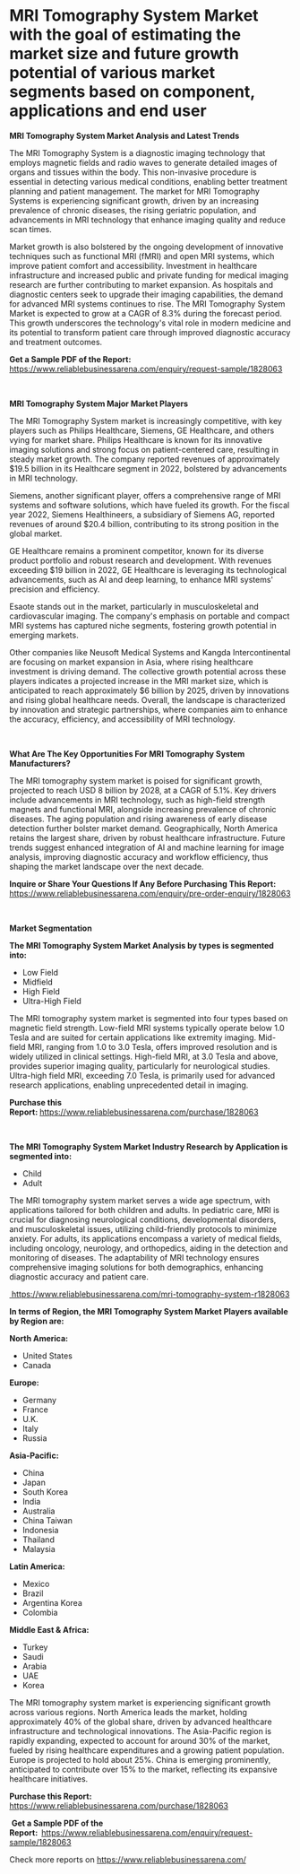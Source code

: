 <p><h1>MRI Tomography System Market with the goal of estimating the market size and future growth potential of various market segments based on component, applications and end user</h1></p><p><strong>MRI Tomography System Market Analysis and Latest Trends</strong></p>
<p><p>The MRI Tomography System is a diagnostic imaging technology that employs magnetic fields and radio waves to generate detailed images of organs and tissues within the body. This non-invasive procedure is essential in detecting various medical conditions, enabling better treatment planning and patient management. The market for MRI Tomography Systems is experiencing significant growth, driven by an increasing prevalence of chronic diseases, the rising geriatric population, and advancements in MRI technology that enhance imaging quality and reduce scan times.</p><p>Market growth is also bolstered by the ongoing development of innovative techniques such as functional MRI (fMRI) and open MRI systems, which improve patient comfort and accessibility. Investment in healthcare infrastructure and increased public and private funding for medical imaging research are further contributing to market expansion. As hospitals and diagnostic centers seek to upgrade their imaging capabilities, the demand for advanced MRI systems continues to rise. The MRI Tomography System Market is expected to grow at a CAGR of 8.3% during the forecast period. This growth underscores the technology's vital role in modern medicine and its potential to transform patient care through improved diagnostic accuracy and treatment outcomes.</p></p>
<p><strong>Get a Sample PDF of the Report:&nbsp;</strong> <a href="https://www.reliablebusinessarena.com/enquiry/request-sample/1828063?utm_campaign=2924&utm_medium=2&utm_source=Github&utm_content=ia&utm_term=05032025&utm_id=mri-tomography-system">https://www.reliablebusinessarena.com/enquiry/request-sample/1828063</a></p>
<p>&nbsp;</p>
<p><strong>MRI Tomography System Major Market Players</strong></p>
<p><p>The MRI Tomography System market is increasingly competitive, with key players such as Philips Healthcare, Siemens, GE Healthcare, and others vying for market share. Philips Healthcare is known for its innovative imaging solutions and strong focus on patient-centered care, resulting in steady market growth. The company reported revenues of approximately $19.5 billion in its Healthcare segment in 2022, bolstered by advancements in MRI technology.</p><p>Siemens, another significant player, offers a comprehensive range of MRI systems and software solutions, which have fueled its growth. For the fiscal year 2022, Siemens Healthineers, a subsidiary of Siemens AG, reported revenues of around $20.4 billion, contributing to its strong position in the global market.</p><p>GE Healthcare remains a prominent competitor, known for its diverse product portfolio and robust research and development. With revenues exceeding $19 billion in 2022, GE Healthcare is leveraging its technological advancements, such as AI and deep learning, to enhance MRI systems' precision and efficiency.</p><p>Esaote stands out in the market, particularly in musculoskeletal and cardiovascular imaging. The company's emphasis on portable and compact MRI systems has captured niche segments, fostering growth potential in emerging markets.</p><p>Other companies like Neusoft Medical Systems and Kangda Intercontinental are focusing on market expansion in Asia, where rising healthcare investment is driving demand. The collective growth potential across these players indicates a projected increase in the MRI market size, which is anticipated to reach approximately $6 billion by 2025, driven by innovations and rising global healthcare needs. Overall, the landscape is characterized by innovation and strategic partnerships, where companies aim to enhance the accuracy, efficiency, and accessibility of MRI technology.</p></p>
<p>&nbsp;</p>
<p><strong>What Are The Key Opportunities For MRI Tomography System Manufacturers?</strong></p>
<p><p>The MRI tomography system market is poised for significant growth, projected to reach USD 8 billion by 2028, at a CAGR of 5.1%. Key drivers include advancements in MRI technology, such as high-field strength magnets and functional MRI, alongside increasing prevalence of chronic diseases. The aging population and rising awareness of early disease detection further bolster market demand. Geographically, North America retains the largest share, driven by robust healthcare infrastructure. Future trends suggest enhanced integration of AI and machine learning for image analysis, improving diagnostic accuracy and workflow efficiency, thus shaping the market landscape over the next decade.</p></p>
<p><strong>Inquire or Share Your Questions If Any Before Purchasing This Report:</strong> <a href="https://www.reliablebusinessarena.com/enquiry/pre-order-enquiry/1828063?utm_campaign=2924&utm_medium=2&utm_source=Github&utm_content=ia&utm_term=05032025&utm_id=mri-tomography-system">https://www.reliablebusinessarena.com/enquiry/pre-order-enquiry/1828063</a></p>
<p>&nbsp;</p>
<p><strong>Market Segmentation</strong></p>
<p><strong>The MRI Tomography System Market Analysis by types is segmented into:</strong></p>
<p><ul><li>Low Field</li><li>Midfield</li><li>High Field</li><li>Ultra-High Field</li></ul></p>
<p><p>The MRI tomography system market is segmented into four types based on magnetic field strength. Low-field MRI systems typically operate below 1.0 Tesla and are suited for certain applications like extremity imaging. Mid-field MRI, ranging from 1.0 to 3.0 Tesla, offers improved resolution and is widely utilized in clinical settings. High-field MRI, at 3.0 Tesla and above, provides superior imaging quality, particularly for neurological studies. Ultra-high field MRI, exceeding 7.0 Tesla, is primarily used for advanced research applications, enabling unprecedented detail in imaging.</p></p>
<p><strong>Purchase this Report:&nbsp;</strong><a href="https://www.reliablebusinessarena.com/purchase/1828063?utm_campaign=2924&utm_medium=2&utm_source=Github&utm_content=ia&utm_term=05032025&utm_id=mri-tomography-system">https://www.reliablebusinessarena.com/purchase/1828063</a></p>
<p>&nbsp;</p>
<p><strong>The MRI Tomography System Market Industry Research by Application is segmented into:</strong></p>
<p><ul><li>Child</li><li>Adult</li></ul></p>
<p><p>The MRI tomography system market serves a wide age spectrum, with applications tailored for both children and adults. In pediatric care, MRI is crucial for diagnosing neurological conditions, developmental disorders, and musculoskeletal issues, utilizing child-friendly protocols to minimize anxiety. For adults, its applications encompass a variety of medical fields, including oncology, neurology, and orthopedics, aiding in the detection and monitoring of diseases. The adaptability of MRI technology ensures comprehensive imaging solutions for both demographics, enhancing diagnostic accuracy and patient care.</p></p>
<p><a href="https://www.reliablebusinessarena.com/mri-tomography-system-r1828063?utm_campaign=2924&utm_medium=2&utm_source=Github&utm_content=ia&utm_term=05032025&utm_id=mri-tomography-system">&nbsp;https://www.reliablebusinessarena.com/mri-tomography-system-r1828063</a></p>
<p><strong>In terms of Region, the MRI Tomography System Market Players available by Region are:</strong></p>
<p>
    <p> <strong> North America: </strong>
        <ul>
            <li>United States</li>
            <li>Canada</li>
        </ul>
        </p> 
    <p> <strong> Europe: </strong>
        <ul>
            <li>Germany</li>
            <li>France</li>
            <li>U.K.</li>
            <li>Italy</li>
            <li>Russia</li>
        </ul>
        </p> 
    <p> <strong> Asia-Pacific: </strong>
        <ul>
            <li>China</li>
            <li>Japan</li>
            <li>South Korea</li>
            <li>India</li>
            <li>Australia</li>
            <li>China Taiwan</li>
            <li>Indonesia</li>
            <li>Thailand</li>
            <li>Malaysia</li>
        </ul>
        </p> 
    <p> <strong> Latin America: </strong>
        <ul>
            <li>Mexico</li>
            <li>Brazil</li>
            <li>Argentina Korea</li>
            <li>Colombia</li>
        </ul>
        </p> 
    <p> <strong> Middle East & Africa: </strong>
        <ul>
            <li>Turkey</li>
            <li>Saudi</li>
            <li>Arabia</li>
            <li>UAE</li>
            <li>Korea</li>
        </ul>
    </p>
    </p>
<p><p>The MRI tomography system market is experiencing significant growth across various regions. North America leads the market, holding approximately 40% of the global share, driven by advanced healthcare infrastructure and technological innovations. The Asia-Pacific region is rapidly expanding, expected to account for around 30% of the market, fueled by rising healthcare expenditures and a growing patient population. Europe is projected to hold about 25%. China is emerging prominently, anticipated to contribute over 15% to the market, reflecting its expansive healthcare initiatives.</p></p>
<p><strong>Purchase this Report: </strong><a href="https://www.reliablebusinessarena.com/purchase/1828063?utm_campaign=2924&utm_medium=2&utm_source=Github&utm_content=ia&utm_term=05032025&utm_id=mri-tomography-system">https://www.reliablebusinessarena.com/purchase/1828063</a></p>
<p>&nbsp;<strong>Get a Sample PDF of the Report:&nbsp;&nbsp;</strong><a href="https://www.reliablebusinessarena.com/enquiry/request-sample/1828063?utm_campaign=2924&utm_medium=2&utm_source=Github&utm_content=ia&utm_term=05032025&utm_id=mri-tomography-system">https://www.reliablebusinessarena.com/enquiry/request-sample/1828063</a></p>
<p><strong></strong></p>
<p>Check more reports on <a href="https://www.reliablebusinessarena.com/?utm_campaign=2924&utm_medium=2&utm_source=Github&utm_content=ia&utm_term=05032025&utm_id=mri-tomography-system">https://www.reliablebusinessarena.com/</a></p>